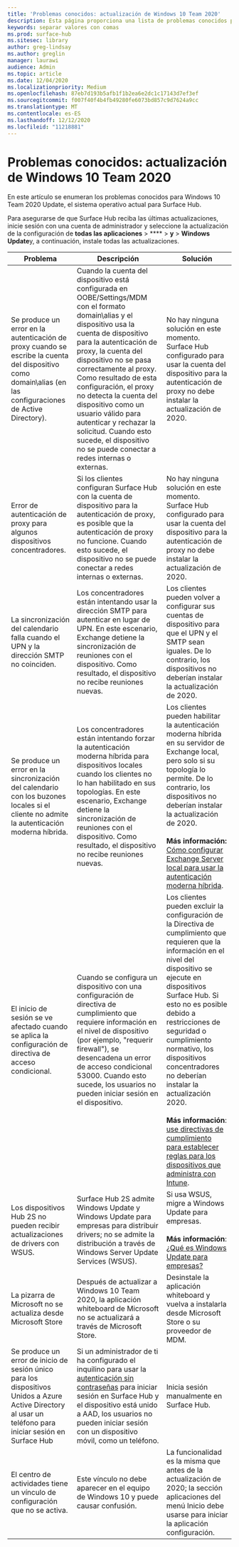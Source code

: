 ```yaml
---
title: 'Problemas conocidos: actualización de Windows 10 Team 2020'
description: Esta página proporciona una lista de problemas conocidos para la actualización 2020 del equipo de indows 10.
keywords: separar valores con comas
ms.prod: surface-hub
ms.sitesec: library
author: greg-lindsay
ms.author: greglin
manager: laurawi
audience: Admin
ms.topic: article
ms.date: 12/04/2020
ms.localizationpriority: Medium
ms.openlocfilehash: 87eb7d193b5afb1f1b2ea6e2dc1c17143d7ef3ef
ms.sourcegitcommit: f007f40f4b4fb49280fe6073bd857c9d7624a9cc
ms.translationtype: MT
ms.contentlocale: es-ES
ms.lasthandoff: 12/12/2020
ms.locfileid: "11218881"
---
```

# Problemas conocidos: actualización de Windows 10 Team 2020 

En este artículo se enumeran los problemas conocidos para Windows 10 Team 2020 Update, el sistema operativo actual para Surface Hub.

Para asegurarse de que Surface Hub reciba las últimas actualizaciones, inicie sesión con una cuenta de administrador y seleccione la actualización de la configuración de **todas las aplicaciones**  >  ****  >  **y**  >  **Windows Update**y, a continuación, instale todas las actualizaciones.



| Problema                                                                                                   | Descripción                                                                                                                                                                                                                                                                                                                                                                                                                             | Solución                                                                                                                                                                                                                                                                                                                                                                                                                                                                                                                            |
| ----------------------------------------------------------------------------------------------------------- | ------------------------------------------------------------------------------------------------------------------------------------------------------------------------------------------------------------------------------------------------------------------------------------------------------------------------------------------------------------------------------------------------------------------------------------------- | ------------------------------------------------------------------------------------------------------------------------------------------------------------------------------------------------------------------------------------------------------------------------------------------------------------------------------------------------------------------------------------------------------------------------------------------------------------------------------------------------------------------------------------- |
| Se produce un error en la autenticación de proxy cuando se escribe la cuenta del dispositivo como domain\alias (en las configuraciones de Active Directory).            | Cuando la cuenta del dispositivo está configurada en OOBE/Settings/MDM con el formato domain\alias y el dispositivo usa la cuenta de dispositivo para la autenticación de proxy, la cuenta del dispositivo no se pasa correctamente al proxy. Como resultado de esta configuración, el proxy no detecta la cuenta del dispositivo como un usuario válido para autenticar y rechazar la solicitud. Cuando esto sucede, el dispositivo no se puede conectar a redes internas o externas. | No hay ninguna solución en este momento. Surface Hub configurado para usar la cuenta del dispositivo para la autenticación de proxy no debe instalar la actualización de 2020.                                                                                                                                                                                                                                                                                                                                                                                                |
| Error de autenticación de proxy para algunos dispositivos concentradores.                                                                        | Si los clientes configuran Surface Hub con la cuenta de dispositivo para la autenticación de proxy, es posible que la autenticación de proxy no funcione. Cuando esto sucede, el dispositivo no se puede conectar a redes internas o externas.                                                                                                                                                                                                                                       | No hay ninguna solución en este momento. Surface Hub configurado para usar la cuenta del dispositivo para la autenticación de proxy no debe instalar la actualización de 2020.                                                                                                                                                                                                                                                                                                                                                                                                |
| La sincronización del calendario falla cuando el UPN y la dirección SMTP no coinciden.                                                                        | Los concentradores están intentando usar la dirección SMTP para autenticar en lugar de UPN. En este escenario, Exchange detiene la sincronización de reuniones con el dispositivo. Como resultado, el dispositivo no recibe reuniones nuevas.                                                                                                                                                                                                                                       | Los clientes pueden volver a configurar sus cuentas de dispositivo para que el UPN y el SMTP sean iguales. De lo contrario, los dispositivos no deberían instalar la actualización de 2020.                                                                                                                                                                                                                                                                                                                                                                                                 |
| Se produce un error en la sincronización del calendario con los buzones locales si el cliente no admite la autenticación moderna híbrida.   | Los concentradores están intentando forzar la autenticación moderna híbrida para dispositivos locales cuando los clientes no lo han habilitado en sus topologías. En este escenario, Exchange detiene la sincronización de reuniones con el dispositivo. Como resultado, el dispositivo no recibe reuniones nuevas.                                                                                                                                        | Los clientes pueden habilitar la autenticación moderna híbrida en su servidor de Exchange local, pero solo si su topología lo permite. De lo contrario, los dispositivos no deberían instalar la actualización de 2020.<br> <br>**Más información:** [Cómo configurar Exchange Server local para usar la autenticación moderna híbrida](https://docs.microsoft.com/microsoft-365/enterprise/configure-exchange-server-for-hybrid-modern-authentication).                                                                                                |
| El inicio de sesión se ve afectado cuando se aplica la configuración de directiva de acceso condicional.                                    | Cuando se configura un dispositivo con una configuración de directiva de cumplimiento que requiere información en el nivel de dispositivo (por ejemplo, "requerir firewall"), se desencadena un error de acceso condicional 53000. Cuando esto sucede, los usuarios no pueden iniciar sesión en el dispositivo.                                                                                                                                                                                                 | Los clientes pueden excluir la configuración de la Directiva de cumplimiento que requieren que la información en el nivel del dispositivo se ejecute en dispositivos Surface Hub. Si esto no es posible debido a restricciones de seguridad o cumplimiento normativo, los dispositivos concentradores no deberían instalar la actualización 2020.<br> <br>**Más información**: [use directivas de cumplimiento para establecer reglas para los dispositivos que administra con Intune](https:/docs.microsoft.com/mem/intune/protect/device-compliance-get-started). |
| Los dispositivos Hub 2S no pueden recibir actualizaciones de drivers con WSUS.                                             | Surface Hub 2S admite Windows Update y Windows Update para empresas para distribuir drivers; no se admite la distribución a través de Windows Server Update Services (WSUS).                                                                                                                                                                                                                                                                      | Si usa WSUS, migre a Windows Update para empresas.<br> <br>**Más información**: [¿Qué es Windows Update para empresas?](https://docs.microsoft.com/windows/deployment/update/waas-manage-updates-wufb)                                                                                                                                                                                                                                                                                                                            |
| La pizarra de Microsoft no se actualiza desde Microsoft Store                                               | Después de actualizar a Windows 10 Team 2020, la aplicación whiteboard de Microsoft no se actualizará a través de Microsoft Store.                                                                                                                                                                                                                                                                                                                       | Desinstale la aplicación whiteboard y vuelva a instalarla desde Microsoft Store o su proveedor de MDM.                                                                                                                                                                                                                                                                                                                                                                                                                                          |
| Se produce un error de inicio de sesión único para los dispositivos Unidos a Azure Active Directory al usar un teléfono para iniciar sesión en Surface Hub | Si un administrador de ti ha configurado el inquilino para usar la [autenticación sin contraseñas](surface-hub-2s-phone-authenticate.md) para iniciar sesión en Surface Hub y el dispositivo está unido a AAD, los usuarios no pueden iniciar sesión con un dispositivo móvil, como un teléfono.                                                                                                       | Inicia sesión manualmente en Surface Hub.                                                                                                                                                                                                                                                                                                                                                                                                                                                                                                      |
| El centro de actividades tiene un vínculo de configuración que no se activa. | Este vínculo no debe aparecer en el equipo de Windows 10 y puede causar confusión.                                                                                                       | La funcionalidad es la misma que antes de la actualización de 2020; la sección aplicaciones del menú Inicio debe usarse para iniciar la aplicación configuración.                                                                                                                                                                                                                                                                                                                                                                                                                           |

